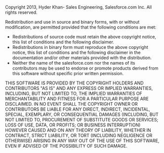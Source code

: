 Copyright 2013, Hyder Khan- Sales Engineering, Salesforce.com Inc.
All rights reserved.


 Redistribution and use in source and binary forms, with or without
 modification, are permitted provided that the following conditions are met:

 - Redistributions of source code must retain the above copyright notice,
   this list of conditions and the following disclaimer. 
 - Redistributions in binary form must reproduce the above copyright notice, 
   this list of conditions and the following disclaimer in the documentation
   and/or other materials provided with the distribution.
 - Neither the name of the salesforce.com nor the names of its contributors
   may be used to endorse or promote products derived from this software
   without specific prior written permission. 

 THIS SOFTWARE IS PROVIDED BY THE COPYRIGHT HOLDERS AND CONTRIBUTORS "AS IS"
 AND ANY EXPRESS OR IMPLIED WARRANTIES, INCLUDING, BUT NOT LIMITED TO, THE
 IMPLIED WARRANTIES OF MERCHANTABILITY AND FITNESS FOR A PARTICULAR PURPOSE ARE
 DISCLAIMED. IN NO EVENT SHALL THE COPYRIGHT OWNER OR CONTRIBUTORS BE LIABLE
 FOR ANY DIRECT, INDIRECT, INCIDENTAL, SPECIAL, EXEMPLARY, OR CONSEQUENTIAL
 DAMAGES (INCLUDING, BUT NOT LIMITED TO, PROCUREMENT OF SUBSTITUTE GOODS OR
 SERVICES; LOSS OF USE, DATA, OR PROFITS; OR BUSINESS INTERRUPTION) HOWEVER
 CAUSED AND ON ANY THEORY OF LIABILITY, WHETHER IN CONTRACT, STRICT LIABILITY,
 OR TORT (INCLUDING NEGLIGENCE OR OTHERWISE) ARISING IN ANY WAY OUT OF THE USE
 OF THIS SOFTWARE, EVEN IF ADVISED OF THE POSSIBILITY OF SUCH DAMAGE.
